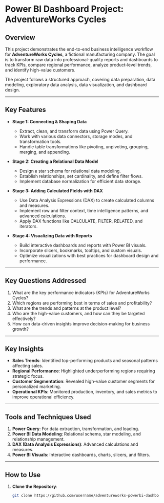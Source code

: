 # Power BI Dashboard Project: AdventureWorks Cycles

## Overview  
This project demonstrates the end-to-end business intelligence workflow for **AdventureWorks Cycles**, a fictional manufacturing company. The goal is to transform raw data into professional-quality reports and dashboards to track KPIs, compare regional performance, analyze product-level trends, and identify high-value customers.  

The project follows a structured approach, covering data preparation, data modeling, exploratory data analysis, data visualization, and dashboard design.  

---

## Key Features  
- **Stage 1: Connecting & Shaping Data**  
  - Extract, clean, and transform data using Power Query.  
  - Work with various data connectors, storage modes, and transformation tools.  
  - Handle table transformations like pivoting, unpivoting, grouping, merging, and appending.  

- **Stage 2: Creating a Relational Data Model**  
  - Design a star schema for relational data modeling.  
  - Establish relationships, set cardinality, and define filter flows.  
  - Implement database normalization for efficient data storage.  

- **Stage 3: Adding Calculated Fields with DAX**  
  - Use Data Analysis Expressions (DAX) to create calculated columns and measures.  
  - Implement row and filter context, time intelligence patterns, and advanced calculations.  
  - Apply DAX functions like CALCULATE, FILTER, RELATED, and iterators.  

- **Stage 4: Visualizing Data with Reports**  
  - Build interactive dashboards and reports with Power BI visuals.  
  - Incorporate slicers, bookmarks, tooltips, and custom visuals.  
  - Optimize visualizations with best practices for dashboard design and performance.  

---

## Key Questions Addressed  
1. What are the key performance indicators (KPIs) for AdventureWorks Cycles?  
2. Which regions are performing best in terms of sales and profitability?  
3. What are the trends and patterns at the product level?  
4. Who are the high-value customers, and how can they be targeted effectively?  
5. How can data-driven insights improve decision-making for business growth?  

---

## Key Insights  
- **Sales Trends**: Identified top-performing products and seasonal patterns affecting sales.  
- **Regional Performance**: Highlighted underperforming regions requiring strategic focus.  
- **Customer Segmentation**: Revealed high-value customer segments for personalized marketing.  
- **Operational KPIs**: Monitored production, inventory, and sales metrics to improve operational efficiency.  

---

## Tools and Techniques Used  
1. **Power Query**: For data extraction, transformation, and loading.  
2. **Power BI Data Modeling**: Relational schema, star modeling, and relationship management.  
3. **DAX (Data Analysis Expressions)**: Advanced calculations and measures.  
4. **Power BI Visuals**: Interactive dashboards, charts, slicers, and filters.  

---

## How to Use  
1. **Clone the Repository**:  
   ```bash
   git clone https://github.com/username/adventureworks-powerbi-dashboard.git

